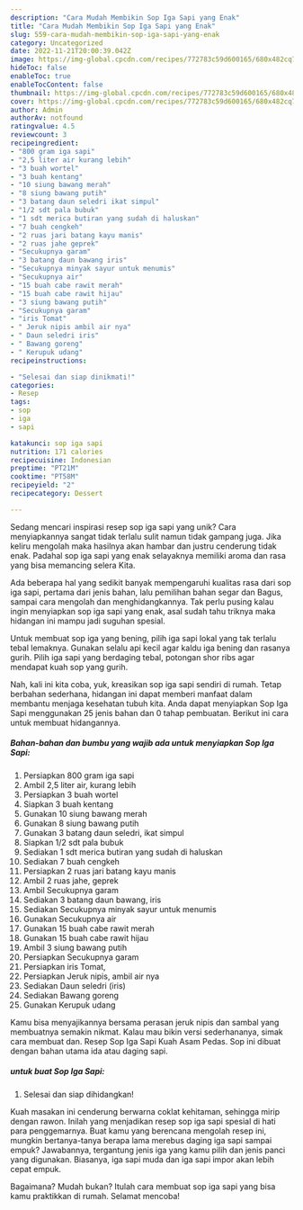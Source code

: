 ```yaml
---
description: "Cara Mudah Membikin Sop Iga Sapi yang Enak"
title: "Cara Mudah Membikin Sop Iga Sapi yang Enak"
slug: 559-cara-mudah-membikin-sop-iga-sapi-yang-enak
category: Uncategorized
date: 2022-11-21T20:00:39.042Z
image: https://img-global.cpcdn.com/recipes/772783c59d600165/680x482cq70/sop-iga-sapi-foto-resep-utama.jpg
hideToc: false
enableToc: true
enableTocContent: false
thumbnail: https://img-global.cpcdn.com/recipes/772783c59d600165/680x482cq70/sop-iga-sapi-foto-resep-utama.jpg
cover: https://img-global.cpcdn.com/recipes/772783c59d600165/680x482cq70/sop-iga-sapi-foto-resep-utama.jpg
author: Admin
authorAv: notfound
ratingvalue: 4.5
reviewcount: 3
recipeingredient:
- "800 gram iga sapi"
- "2,5 liter air kurang lebih"
- "3 buah wortel"
- "3 buah kentang"
- "10 siung bawang merah"
- "8 siung bawang putih"
- "3 batang daun seledri ikat simpul"
- "1/2 sdt pala bubuk"
- "1 sdt merica butiran yang sudah di haluskan"
- "7 buah cengkeh"
- "2 ruas jari batang kayu manis"
- "2 ruas jahe geprek"
- "Secukupnya garam"
- "3 batang daun bawang iris"
- "Secukupnya minyak sayur untuk menumis"
- "Secukupnya air"
- "15 buah cabe rawit merah"
- "15 buah cabe rawit hijau"
- "3 siung bawang putih"
- "Secukupnya garam"
- "iris Tomat"
- " Jeruk nipis ambil air nya"
- " Daun seledri iris"
- " Bawang goreng"
- " Kerupuk udang"
recipeinstructions:

- "Selesai dan siap dinikmati!"
categories:
- Resep
tags:
- sop
- iga
- sapi

katakunci: sop iga sapi 
nutrition: 171 calories
recipecuisine: Indonesian
preptime: "PT21M"
cooktime: "PT58M"
recipeyield: "2"
recipecategory: Dessert

---
```





Sedang mencari inspirasi resep sop iga sapi yang unik? Cara menyiapkannya sangat tidak terlalu sulit namun tidak gampang juga. Jika keliru mengolah maka hasilnya akan hambar dan justru cenderung tidak enak. Padahal sop iga sapi yang enak selayaknya memiliki aroma dan rasa yang bisa memancing selera Kita.





Ada beberapa hal yang sedikit banyak mempengaruhi kualitas rasa dari sop iga sapi, pertama dari jenis bahan, lalu pemilihan bahan segar dan Bagus, sampai cara mengolah dan menghidangkannya. Tak perlu pusing kalau ingin menyiapkan sop iga sapi yang enak,      asal sudah tahu triknya maka hidangan ini mampu jadi suguhan spesial.














Untuk membuat sop iga yang bening, pilih iga sapi lokal yang tak terlalu tebal lemaknya. Gunakan selalu api kecil agar kaldu iga bening dan rasanya gurih. Pilih iga sapi yang berdaging tebal, potongan shor ribs agar mendapat kuah sop yang gurih.






Nah, kali ini kita coba, yuk, kreasikan sop iga sapi sendiri di rumah. Tetap berbahan sederhana, hidangan ini dapat memberi manfaat dalam membantu menjaga kesehatan tubuh kita. Anda dapat menyiapkan Sop Iga Sapi menggunakan 25 jenis bahan dan 0 tahap pembuatan. Berikut ini cara untuk membuat hidangannya.

<!--inarticleads1-->

##### Bahan-bahan dan bumbu yang wajib ada untuk menyiapkan Sop Iga Sapi:

1. Persiapkan 800 gram iga sapi
1. Ambil 2,5 liter air, kurang lebih
1. Persiapkan 3 buah wortel
1. Siapkan 3 buah kentang
1. Gunakan 10 siung bawang merah
1. Gunakan 8 siung bawang putih
1. Gunakan 3 batang daun seledri, ikat simpul
1. Siapkan 1/2 sdt pala bubuk
1. Sediakan 1 sdt merica butiran yang sudah di haluskan
1. Sediakan 7 buah cengkeh
1. Persiapkan 2 ruas jari batang kayu manis
1. Ambil 2 ruas jahe, geprek
1. Ambil Secukupnya garam
1. Sediakan 3 batang daun bawang, iris
1. Sediakan Secukupnya minyak sayur untuk menumis
1. Gunakan Secukupnya air
1. Gunakan 15 buah cabe rawit merah
1. Gunakan 15 buah cabe rawit hijau
1. Ambil 3 siung bawang putih
1. Persiapkan Secukupnya garam
1. Persiapkan iris Tomat,
1. Persiapkan  Jeruk nipis, ambil air nya
1. Sediakan  Daun seledri (iris)
1. Sediakan  Bawang goreng
1. Gunakan  Kerupuk udang


Kamu bisa menyajikannya bersama perasan jeruk nipis dan sambal yang membuatnya semakin nikmat. Kalau mau bikin versi sederhananya, simak cara membuat dan. Resep Sop Iga Sapi Kuah Asam Pedas. Sop ini dibuat dengan bahan utama ida atau daging sapi. 

<!--inarticleads2-->

#####  untuk buat Sop Iga Sapi:


1. Selesai dan siap dihidangkan!

Kuah masakan ini cenderung berwarna coklat kehitaman, sehingga mirip dengan rawon. Inilah yang menjadikan resep sop iga sapi spesial di hati para penggemarnya. Buat kamu yang berencana mengolah resep ini, mungkin bertanya-tanya berapa lama merebus daging iga sapi sampai empuk? Jawabannya, tergantung jenis iga yang kamu pilih dan jenis panci yang digunakan. Biasanya, iga sapi muda dan iga sapi impor akan lebih cepat empuk. 

Bagaimana? Mudah bukan? Itulah cara membuat sop iga sapi yang bisa kamu praktikkan di rumah. Selamat mencoba!
